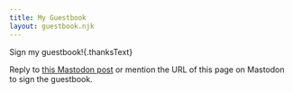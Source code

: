 ```yaml
---
title: My Guestbook
layout: guestbook.njk
---
```


<span class="rainbow-wrapper" data-content="Sign my guestbook!"><span class="rainbow">Sign my guestbook!</span></span>{.thanksText}

Reply to [this Mastodon post](https://mastodon.social/@sophieswebmentiondemo/110451229448270720) or mention the URL of this page on Mastodon to sign the guestbook. 


